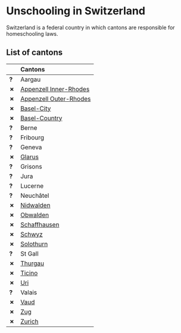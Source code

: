 # Unschooling in Switzerland

Switzerland is a federal country in which cantons are responsible for homeschooling laws.

## List of cantons

| | Cantons |
| - | :------ |
| __?__ | Aargau |
| __✗__ | [Appenzell Inner-Rhodes](Appenzell-Inner-Rhodes.md) |
| __✗__ | [Appenzell Outer-Rhodes](Appenzell-Outer-Rhodes.md) |
| __✗__ | [Basel-City](Basel-City.md) |
| __✗__ | [Basel-Country](Basel-Country.md) |
| __?__ | Berne |
| __?__ | Fribourg |
| __?__ | Geneva |
| __✗__ | [Glarus](Glarus.md) |
| __?__ | Grisons |
| __?__ | Jura |
| __?__ | Lucerne |
| __?__ | Neuchâtel |
| __✗__ | [Nidwalden](Nidwalden.md) |
| __✗__ | [Obwalden](Obwalden.md) | 
| __✗__ | [Schaffhausen](Schaffhausen.md) |
| __✗__ | [Schwyz](Schwyz.md) |
| __✗__ | [Solothurn](Solothurn.md) |
| __?__ | St Gall |
| __✗__ | [Thurgau](Thurgau.md) |
| __✗__ | [Ticino](Ticino.md) |
| __✗__ | [Uri](Uri.md) |
| __?__ | Valais |
| __✗__ | [Vaud](Vaud.md) |
| __✗__ | [Zug](Zug.md) |
| __✗__ | [Zurich](Zurich.md) |
